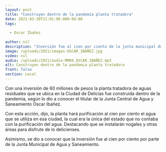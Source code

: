 ```yaml
---
layout: post
title: "Construyen dentro de la pandemia planta tratadora"
date: 2021-03-30T21:01:00.000-06:00
tags:
  
  - Oscar Ibañez
  
author: nil
description: "Inversión fue al cien por ciento de la junta municipal de Delicias."
image: /uploads/2021/images-OSCAR_IBAÑEZ.jpg
video: nil
audio: /uploads/2021/audio-MM04_OSCAR_IBAÑEZ.mp3
alt: Construyen dentro de la pandemia planta tratadora
front: false
section: Local
---
```


Con una inversión de 60 millones de pesos la planta tratadora de aguas residuales que se ubica en la Ciudad de Delicias fue construida dentro de la pandemia, según lo dio a conocer el titular de la Junta Central de Agua y Saneamiento Oscar Ibañez. 

Con esta acción, dijo, la planta hará purificación al cien por ciento el agua que se utiliza en esa ciudad, la cual era la única del estado que no contaba con la purificación del agua. Destacando que se instalarán nogales y otras áreas para disfrute de lo delicienses.

Asimismo, se dio a conocer que la inversión fue al cien por ciento por parte de la Junta Municipal de Agua y Saneamiento. 
